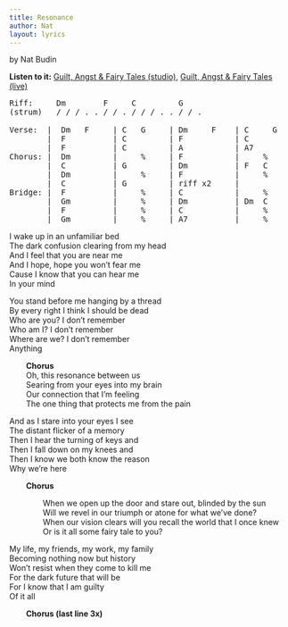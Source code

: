 ```yaml
---
title: Resonance
author: Nat
layout: lyrics
---
```

by Nat Budin

**Listen to it:** <a href="http://strangerways.bandcamp.com/track/resonance" target="_blank">Guilt, Angst & Fairy Tales (studio)</a>, <a href="http://strangerways.bandcamp.com/track/resonance-live" target="_blank">Guilt, Angst & Fairy Tales (live)</a>

<pre>Riff:     Dm        F     C         G
(strum)   / / / . . / / . / / / . . / / .

Verse:  |  Dm   F     | C   G     | Dm     F    | C     G   | (x2)
        |  F          | C         | F           | C         |
        |  F          | C         | A           | A7        |
Chorus: |  Dm         |     %     | F           |     %     |
        |  C          | G         | Dm          | F   C     |
        |  Dm         |     %     | F           |     %     |
        |  C          | G         | riff x2     |
Bridge: |  F          |     %     | C           |     %     |
        |  Gm         |     %     | Dm          | Dm  C     |
        |  F          |     %     | C           |     %     |
        |  Gm         |     %     | A7          |     %     |</pre>

I wake up in an unfamiliar bed  
The dark confusion clearing from my head  
And I feel that you are near me  
And I hope, hope you won’t fear me  
Cause I know that you can hear me  
In your mind

You stand before me hanging by a thread  
By every right I think I should be dead  
Who are you? I don’t remember  
Who am I? I don’t remember  
Where are we? I don’t remember  
Anything

<p style="padding-left: 30px;">
  <strong>Chorus</strong><br /> Oh, this resonance between us<br /> Searing from your eyes into my brain<br /> Our connection that I’m feeling<br /> The one thing that protects me from the pain
</p>

And as I stare into your eyes I see  
The distant flicker of a memory  
Then I hear the turning of keys and  
Then I fall down on my knees and  
Then I know we both know the reason  
Why we’re here

<p style="padding-left: 30px;">
  <strong>Chorus</strong>
</p>

<p style="padding-left: 60px;">
  When we open up the door and stare out, blinded by the sun<br /> Will we revel in our triumph or atone for what we’ve done?<br /> When our vision clears will you recall the world that I once knew<br /> Or is it all some fairy tale to you?
</p>

My life, my friends, my work, my family  
Becoming nothing now but history  
Won’t resist when they come to kill me  
For the dark future that will be  
For I know that I am guilty  
Of it all

<p style="padding-left: 30px;">
  <strong>Chorus (last line 3x)</strong>
</p>
